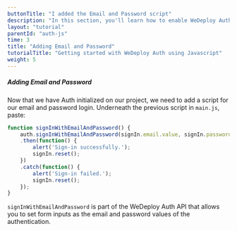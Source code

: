 ```yaml
---
buttonTitle: "I added the Email and Password script"
description: "In this section, you'll learn how to enable WeDeploy Auth on your application."
layout: "tutorial"
parentId: "auth-js"
time: 3
title: "Adding Email and Password"
tutorialTitle: "Getting started with WeDeploy Auth using Javascript"
weight: 5
---
```


##### Adding Email and Password

Now that we have Auth initialized on our project, we need to add a script for our email and password login. Underneath the previous script in `main.js`, paste: 

```javascript
function signInWithEmailAndPassword() {
	auth.signInWithEmailAndPassword(signIn.email.value, signIn.password.value)
	.then(function() {
		alert('Sign-in successfully.');
		signIn.reset();
	})
	.catch(function() {
		alert('Sign-in failed.');
		signIn.reset();
	});
}
```

`signInWithEmailAndPassword` is part of the WeDeploy Auth API that allows you to set form inputs as the email and password values of the authentication.


      
